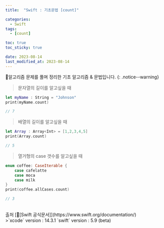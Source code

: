 ```yaml
---
title:  "Swift : 기초문법 [count]" 

categories:
  - Swift
tags:
  - [count]

toc: true
toc_sticky: true

date: 2023-08-14
last_modified_at: 2023-08-14
---
```


🍏알고리즘 문제를 풀며 정리한 기초 알고리즘 & 문법입니다.
{: .notice--warning}

> 문자열의 길이를 알고싶을 때

```swift
let myName : String = "Johnson"
print(myName.count)

// 7
```

> 배열의 길이를 알고싶을 때

```swift
let Array : Array<Int> = [1,2,3,4,5]
print(Array.count)

// 5
```

> 열거형의 case 갯수를 알고싶을 때

```swift
enum coffee: CaseIterable {
    case cafelatte
    case moca
    case milk
}
print(coffee.allCases.count)

// 3
```
<br>
출처 [🍎[Swift 공식문서]](https://www.swift.org/documentation/)
<br>
>`xcode` version : 14.3.1   
`swift` version : 5.9 (beta)